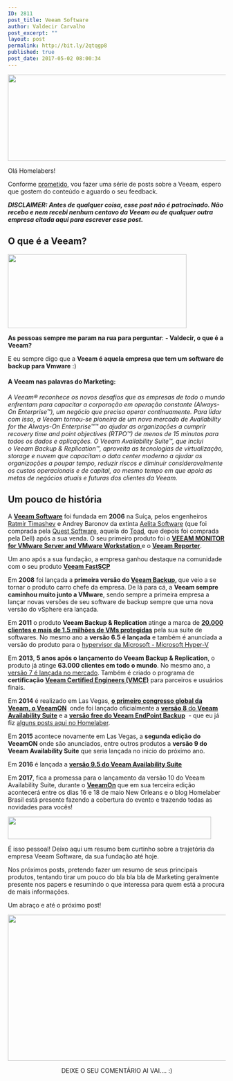 ```yaml
---
ID: 2811
post_title: Veeam Software
author: Valdecir Carvalho
post_excerpt: ""
layout: post
permalink: http://bit.ly/2qtqgp8
published: true
post_date: 2017-05-02 08:00:34
---
```

<img class="aligncenter wp-image-2817 size-full" src="http://homelaber.com.br/site/wp-content/uploads/2017/04/banner-homelaber-veeamon.jpg" alt="" width="800" height="200" />

Olá Homelabers!

Conforme <a href="http://homelaber.com.br/veeamon-2017-eu-vou/">prometido</a>, vou fazer uma série de posts sobre a Veeam, espero que gostem do conteúdo e aguardo o seu feedback.

<em><strong>DISCLAIMER: Antes de qualquer coisa, esse post não é patrocinado. Não recebo e nem recebi nenhum centavo da Veeam ou de qualquer outra empresa citada aqui para escrever esse post.</strong></em>

<h2>O que é a Veeam?</h2>

<img class="aligncenter wp-image-1641 size-full" src="http://homelaber.com.br/site/wp-content/uploads/2016/06/veeam_2014_logo_color.png" alt="" width="413" height="171" />

<strong>As pessoas sempre me param na rua para perguntar</strong>: <strong>- Valdecir, o que é a Veeam?</strong>

E eu sempre digo que a <strong>Veeam é aquela empresa que tem um software de backup para Vmware</strong> :)

<h4>A Veeam nas palavras do Marketing:</h4>

<em>A Veeam® reconhece os novos desafios que as empresas de todo o mundo enfrentam para capacitar a corporação em operação constante (Always-On Enterprise™), um negócio que precisa operar continuamente. Para lidar com isso, a Veeam tornou-se pioneira de um novo mercado de Availability for the Always-On Enterprise™™ ao ajudar as organizações a cumprir recovery time and point objectives (RTPO™) de menos de 15 minutos para todos os dados e aplicações. O Veeam Availability Suite™, que inclui o Veeam Backup &amp; Replication™, aproveita as tecnologias de virtualização, storage e nuvem que capacitam o data center moderno a ajudar as organizações a poupar tempo, reduzir riscos e diminuir consideravelmente os custos operacionais e de capital, ao mesmo tempo em que apoia as metas de negócios atuais e futuras dos clientes da Veeam.</em>

<h2>Um pouco de história</h2>

A <a href="https://pt.wikipedia.org/wiki/Veeam_Software" target="_blank" rel="noopener noreferrer"><strong>Veeam Software</strong></a> foi fundada em <strong>2006</strong> na Suíça, pelos engenheiros <a href="https://www.linkedin.com/in/ratmirtimahsev/" target="_blank" rel="noopener noreferrer">Ratmir Timashev</a> e Andrey Baronov da extinta <a href="https://en.wikipedia.org/wiki/Aelita_Software_Corporation" target="_blank" rel="noopener noreferrer">Aelita Software</a> (que foi comprada pela <a href="https://en.wikipedia.org/wiki/Quest_Software" target="_blank" rel="noopener noreferrer">Quest Software</a>, aquela do <a href="https://en.wikipedia.org/wiki/Toad_(software)" target="_blank" rel="noopener noreferrer">Toad</a>, que depois foi comprada pela Dell) após a sua venda. O seu primeiro produto foi o <a href="https://www.veeam.com/news/veeam-software-announces-the-release-of-veeam-monitor-for-vmware-server-and-vmware-workstation.html" target="_blank" rel="noopener noreferrer"><strong>VEEAM MONITOR for VMware Server and VMware Workstation</strong> </a>e o <strong><a href="https://www.veeam.com/news/veeam-software-announces-the-release-of-veeam-reporter-for-vi3.html" target="_blank" rel="noopener noreferrer">Veeam Reporter</a></strong>.

Um ano após a sua fundação, a empresa ganhou destaque na comunidade com o seu produto <strong><a href="https://www.veeam.com/404.html" target="_blank" rel="noopener noreferrer">Veeam FastSCP</a></strong>

Em <strong>2008</strong> foi lançada a <strong>primeira versão do <a href="https://www.veeam.com/news/veeam-backup-now-available-for-vmware-backup-and-replication.html" target="_blank" rel="noopener noreferrer">Veeam Backup</a>, </strong>que veio a se tornar o produto carro chefe da empresa. De lá para cá, a <strong>Veeam sempre caminhou muito junto a VMware</strong>, sendo sempre a primeira empresa a lançar novas versões de seu software de backup sempre que uma nova versão do vSphere era lançada.

Em <strong>2011</strong> o produto <strong>Veeam Backup &amp; Replication</strong> atinge a marca de <a href="https://www.veeam.com/news/20000-customers-worldwide-now-use-veeam-backup-replication.html" target="_blank" rel="noopener noreferrer"><strong>20.000 clientes e mais de 1.5 milhões de VMs protegidas</strong></a> pela sua suite de softwares. No mesmo ano a <strong>versão 6.5 é lançada</strong> e também é anunciada a versão do produto para o <a href="https://www.veeam.com/news/veeam-brings-its-backup-protection-to-windows-server-hyper-v150.html" target="_blank" rel="noopener noreferrer">hypervisor da Microsoft - Microsoft Hyper-V</a>

Em <strong>2013</strong>, <strong>5 anos após o lançamento do Veeam Backup &amp; Replication</strong>, o produto já atinge <strong>63.000 clientes em todo o mundo</strong>. No mesmo ano, a <a href="https://www.veeam.com/news/veeam-backup-and-replication-v7-now-available.html" target="_blank" rel="noopener noreferrer">versão 7 é lançada no mercado</a>. Também é criado o programa de <strong>certificação</strong> <a href="https://www.veeam.com/news/new-technical-training-and-certification-programs.html" target="_blank" rel="noopener noreferrer"><strong>Veeam Certified Engineers (VMCE)</strong></a> para parceiros e usuários finais.

Em <strong>2014</strong> é realizado em Las Vegas, <a href="https://www.veeam.com/news/veeam-announces-inaugural-conference-veeamon-the-worlds-premier-data-center-availability-event-in-las-vegas.html" target="_blank" rel="noopener noreferrer"><strong>o primeiro congresso global da Veeam, o VeeamON</strong></a>  onde foi lançado oficialmente a <a href="https://www.veeam.com/news/veeam-reports-65-year-over-year-revenue-growth-for-q3-veeam-availability-suite-v8-now-available.html" target="_blank" rel="noopener noreferrer"><strong>versão 8</strong> do <strong>Veeam Availability Suite</strong></a> e a <strong><a href="https://www.veeam.com/news/veeam-announces-veeam-endpoint-backup-free-extending-protection-to-desktops-and-laptops.html" target="_blank" rel="noopener noreferrer">versão free do Veeam EndPoint Backup</a></strong>  - que eu já fiz <a href="http://homelaber.com.br/video-veeam-endpoint-backup-free-instalacao-backup-restore-e-desastre-recovery/" target="_blank" rel="noopener noreferrer">alguns posts aqui no Homelaber</a>.

Em <strong>2015</strong> acontece novamente em Las Vegas, a <strong>segunda edição do VeeamON</strong> onde são anunciados, entre outros produtos a <strong>versão 9 do Veeam Availability Suite</strong> que seria lançada no inicio do próximo ano.

Em <strong>2016</strong> é lançada a <a href="https://www.veeam.com/news/veeam-announces-most-scalable-availability-suite-heralding-new-era-for-enterprises.html" target="_blank" rel="noopener noreferrer"><strong>versão 9.5 do Veeam Availability Suite</strong></a>

Em <strong>2017</strong>, fica a promessa para o lançamento da versão 10 do Veeam Availability Suite, durante o <a href="https://www.veeam.com/veeamon/" target="_blank" rel="noopener noreferrer"><strong>VeeamOn</strong></a> que em sua terceira edição acontecerá entre os dias 16 e 18 de maio New Orleans e o blog Homelaber Brasil está presente fazendo a cobertura do evento e trazendo todas as novidades para vocês!

<img class="aligncenter wp-image-2794 size-full" src="http://homelaber.com.br/site/wp-content/uploads/2017/04/veeamon-logo-preto.png" alt="" width="470" height="52" />

É isso pessoal! Deixo aqui um resumo bem curtinho sobre a trajetória da empresa Veeam Software, da sua fundação até hoje.

Nos próximos posts, pretendo fazer um resumo de seus principais produtos, tentando tirar um pouco do bla bla bla de Marketing geralmente presente nos papers e resumindo o que interessa para quem está a procura de mais informações.

Um abraço e até o próximo post!

<img class="aligncenter wp-image-2813 size-full" src="http://homelaber.com.br/site/wp-content/uploads/2017/04/Gato-de-Botas-personagem-que-surgiu-em-Shrek-2-deve-ganhar-filme-proprio.jpg" alt="" width="631" height="338" />

<p style="text-align: center;">DEIXE O SEU COMENTÁRIO AI VAI.... :)</p>